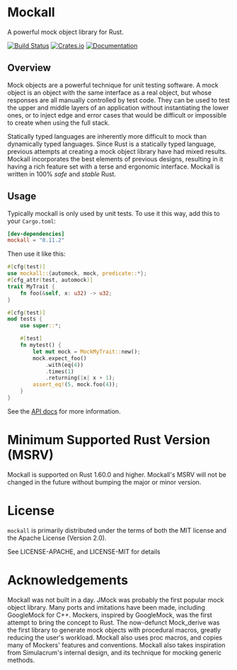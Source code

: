 # Mockall

A powerful mock object library for Rust.

[![Build Status](https://api.cirrus-ci.com/github/asomers/mockall.svg)](https://cirrus-ci.com/github/asomers/mockall)
[![Crates.io](https://img.shields.io/crates/v/mockall.svg)](https://crates.io/crates/mockall)
[![Documentation](https://docs.rs/mockall/badge.svg)](https://docs.rs/mockall)

## Overview

Mock objects are a powerful technique for unit testing software.  A mock object
is an object with the same interface as a real object, but whose responses are
all manually controlled by test code.  They can be used to test the upper and
middle layers of an application without instantiating the lower ones, or to
inject edge and error cases that would be difficult or impossible to create
when using the full stack.

Statically typed languages are inherently more difficult to
mock than dynamically typed languages. Since Rust is a statically typed language, 
previous attempts at creating a mock object library have had mixed results. Mockall 
incorporates the best elements of previous designs, resulting in it having a rich 
feature set with a terse and ergonomic interface. Mockall is written in 100% *safe* 
and *stable* Rust.

## Usage

Typically mockall is only used by unit tests.  To use it this way, add this to
your `Cargo.toml`:

```toml
[dev-dependencies]
mockall = "0.11.2"
```

Then use it like this:

```rust
#[cfg(test)]
use mockall::{automock, mock, predicate::*};
#[cfg_attr(test, automock)]
trait MyTrait {
    fn foo(&self, x: u32) -> u32;
}

#[cfg(test)]
mod tests {
    use super::*;

    #[test]
    fn mytest() {
        let mut mock = MockMyTrait::new();
        mock.expect_foo()
            .with(eq(4))
            .times(1)
            .returning(|x| x + 1);
        assert_eq!(5, mock.foo(4));
    }
}
```

See the [API docs](https://docs.rs/mockall) for more information.

# Minimum Supported Rust Version (MSRV)

Mockall is supported on Rust 1.60.0 and higher.  Mockall's MSRV will not be
changed in the future without bumping the major or minor version.

# License

`mockall` is primarily distributed under the terms of both the MIT license
and the Apache License (Version 2.0).

See LICENSE-APACHE, and LICENSE-MIT for details

# Acknowledgements

Mockall was not built in a day.  JMock was probably the first popular mock
object library.  Many ports and imitations have been made, including GoogleMock
for C++.  Mockers, inspired by GoogleMock, was the first attempt to bring the
concept to Rust.  The now-defunct Mock_derive was the first library to generate
mock objects with procedural macros, greatly reducing the user's workload.
Mockall also uses proc macros, and copies many of Mockers' features and
conventions.  Mockall also takes inspiration from Simulacrum's internal design,
and its technique for mocking generic methods.
